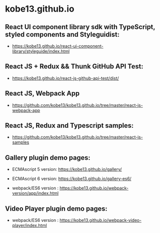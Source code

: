 # kobe13.github.io

## React UI component library sdk with TypeScript, styled components and Styleguidist:

- https://kobe13.github.io/react-ui-component-library/styleguide/index.html


## React JS + Redux && Thunk GitHub API Test:

- https://kobe13.github.io/react-js-github-api-test/dist/


## React JS, Webpack App 

- https://github.com/kobe13/kobe13.github.io/tree/master/react-js-webpack-app


## React JS, Redux and Typescript samples:
 
- https://github.com/kobe13/kobe13.github.io/tree/master/react-js-samples


## Gallery plugin demo pages:

- ECMAscript 5 version: https://kobe13.github.io/gallery/

- ECMAscript 6 version: https://kobe13.github.io/gallery-es6/

- webpack/ES6 version : https://kobe13.github.io/webpack-version/app/index.html


## Video Player plugin demo pages:

- webpack/ES6 version : https://kobe13.github.io/webpack-video-player/index.html


